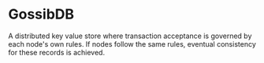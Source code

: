 # GossibDB
A distributed key value store where transaction acceptance is governed by each node's own rules. If nodes follow the same rules, eventual consistency for these records is achieved.
